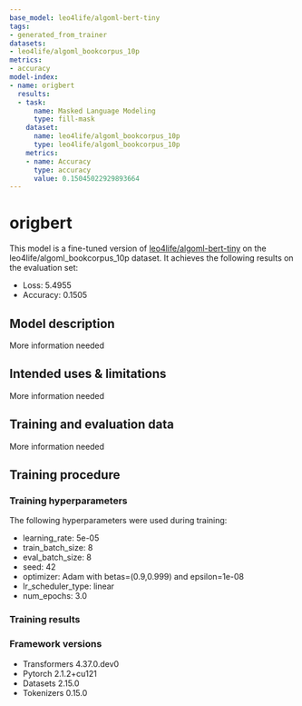 ```yaml
---
base_model: leo4life/algoml-bert-tiny
tags:
- generated_from_trainer
datasets:
- leo4life/algoml_bookcorpus_10p
metrics:
- accuracy
model-index:
- name: origbert
  results:
  - task:
      name: Masked Language Modeling
      type: fill-mask
    dataset:
      name: leo4life/algoml_bookcorpus_10p
      type: leo4life/algoml_bookcorpus_10p
    metrics:
    - name: Accuracy
      type: accuracy
      value: 0.15045022929893664
---
```


<!-- This model card has been generated automatically according to the information the Trainer had access to. You
should probably proofread and complete it, then remove this comment. -->

# origbert

This model is a fine-tuned version of [leo4life/algoml-bert-tiny](https://huggingface.co/leo4life/algoml-bert-tiny) on the leo4life/algoml_bookcorpus_10p dataset.
It achieves the following results on the evaluation set:
- Loss: 5.4955
- Accuracy: 0.1505

## Model description

More information needed

## Intended uses & limitations

More information needed

## Training and evaluation data

More information needed

## Training procedure

### Training hyperparameters

The following hyperparameters were used during training:
- learning_rate: 5e-05
- train_batch_size: 8
- eval_batch_size: 8
- seed: 42
- optimizer: Adam with betas=(0.9,0.999) and epsilon=1e-08
- lr_scheduler_type: linear
- num_epochs: 3.0

### Training results



### Framework versions

- Transformers 4.37.0.dev0
- Pytorch 2.1.2+cu121
- Datasets 2.15.0
- Tokenizers 0.15.0
